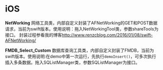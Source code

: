 # iOS

__NetWorking__ 网络工具类，内部自定义封装了AFNetWorking的GET和POST数据请求，当前为swift版本。使用说明：拖入NetWorkingTool类，参数shareTools为接口。
封装过程参看我的博客<http://www.renzcblog.com/2016/01/08/swift-AFNetWorking/>

__FMDB_Select_Custom__ 数据库查询工具类，内部自定义封装了FMDB，当前为swift版本。使用说明:在demo中第一次运行，先执行`demoInsert()`，可多次执行插入多条数据。拖入SQListManager类，参数SQListManager为接口。






